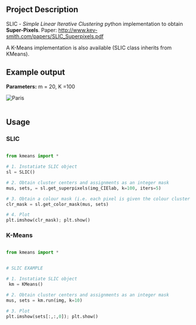 ## Project Description

SLIC - *Simple Linear Iterative Clustering* python implementation to obtain **Super-Pixels**. 
Paper: http://www.kev-smith.com/papers/SLIC_Superpixels.pdf

A K-Means implementation is also available (SLIC class inherits from KMeans).


## Example output

**Parameters:** m = 20, K =100

<table style="width:100%">
  <tr>
  <img src="https://github.com/mgamal96/Segmenation/blob/master/imgs/bear_superpixels.png?raw=true" alt="Paris" class="center">
  </tr>
</table>


## Usage

### SLIC

``` Python

from kmeans import *

# 1. Instatiate SLIC object 
sl = SLIC()

# 2. Obtain cluster centers and assignments as an integer mask
mus, sets, = sl.get_superpixels(img_CIElab, k=100, iters=5)

# 3. Obtain a colour mask (i.e. each pixel is given the colour cluster center it's assigned to)
clr_mask = sl.get_color_mask(mus, sets) 

# 4. Plot
plt.imshow(clr_mask); plt.show()

```


### K-Means

``` Python

from kmeans import *


# SLIC EXAMPLE

# 1. Instatiate SLIC object 
 km = KMeans()

# 2. Obtain cluster centers and assignments as an integer mask
mus, sets = km.run(img, k=10)

# 3. Plot
plt.imshow(sets[:,:,0]); plt.show()

```


